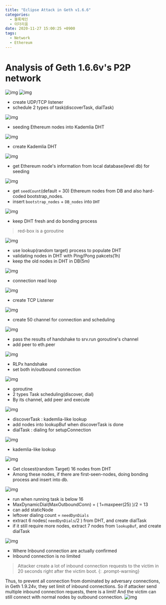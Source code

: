 ```yaml
---
title: "Eclipse Attack in Geth v1.6.6"
categories:
  - 블록체인
  - 이더리움
date: 2020-11-27 15:00:25 +0900
tags:
  - Network
  - Ethereum
---
```


# Analysis of Geth 1.6.6v's P2P network
![img](../../assets/p/4/geth166.png)
![img](../../assets/p/4/1.png)
* create UDP/TCP listener
* schedule 2 types of task(discoverTask, dialTask)

![img](../../assets/p/4/2.png)
* seeding Ethereum nodes into Kademlia DHT

![img](../../assets/p/4/3.png)
* create Kademlia DHT

![img](../../assets/p/4/4.png)
* get Ethereum node's information from local database(level db) for seeding

![img](../../assets/p/4/5.png)
* get `seedCount`(default = 30) Ethereum nodes from DB and also hard-coded bootstrap_nodes.
* insert `bootstrap_nodes` + `DB_nodes` into `DHT`

![img](../../assets/p/4/6.png)
* keep DHT fresh and do bonding process
> red-box is a goroutine

![img](../../assets/p/4/7.png)
* use lookup(random target) process to populate DHT
* validating nodes in DHT with Ping/Pong pakcets(1h)
* keep the old nodes in DHT in DB(5m)


![img](../../assets/p/4/8.png)
* connection read loop

![img](../../assets/p/4/9.png)
* create TCP Listener

![img](../../assets/p/4/10.png)
* create 50 channel for connection and scheduling

![img](../../assets/p/4/11.png)
* pass the results of handshake to srv.run goroutine's channel
* add peer to eth.peer

![img](../../assets/p/4/12.png)
* RLPx handshake
* set both in/outbound connection


![img](../../assets/p/4/13.png)
* goroutine
* 2 types Task scheduling(discover, dial)
* By its channel, add peer and execute

![img](../../assets/p/4/14.png)
* discoverTask : kademlia-like lookup
* add nodes into lookupBuf when discoverTask is done
* dialTask : dialing for setupConnection

![img](../../assets/p/4/15.png)
* kademlia-like lookup

![img](../../assets/p/4/16.png)
* Get closest(random Target) 16 nodes from DHT
* Among these nodes, if there are first-seen-nodes, doing bonding process and insert into db.

![img](../../assets/p/4/17.png)
* run when running task is below 16
* MaxDynamicDial(MaxOutboundConn) = ( 1+maxpeer(25) )/2 = 13
* can add staticNode
* leftover dialing count = `needDynDials`
* extract 6 nodes( `needDynDials`/2 ) from DHT, and create dialTask
* if it still require more nodes, extract 7 nodes from `lookupBuf`, and create dialTask

![img](../../assets/p/4/18.png)
* Where Inbound connection are actually confirmed
* Inbound connection is no limited

> Attacker create a lot of inbound connection requests to the victim in 20 seconds right after the victim boot.
{: .prompt-warning}

Thus, to prevent all connection from dominated by adversary connections, in Geth 1.9.24v, they set limit of inbound connections. So if attacker send multiple inbound connection requests, there is a limit! And the victim can still connect with normal nodes by outbound connection.
![img](../../assets/p/4/19.png)
